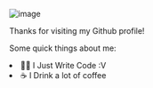 ![image](https://user-images.githubusercontent.com/73615588/127723879-9320899e-f618-477d-8379-f80a438f14d7.png)


Thanks for visiting my Github profile!

Some quick things about me:

<li>
👨‍🎓 I Just Write Code :V
</li>
<li>
☕ I Drink a lot of coffee
</li>


